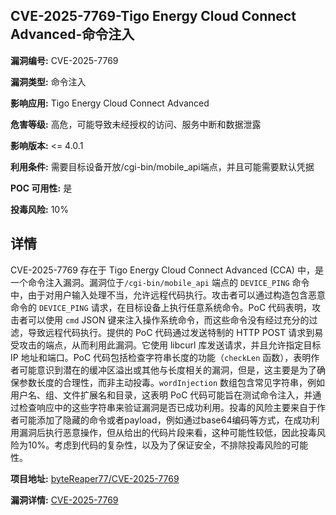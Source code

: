 ## CVE-2025-7769-Tigo Energy Cloud Connect Advanced-命令注入

**漏洞编号:** CVE-2025-7769

**漏洞类型:** 命令注入

**影响应用:** Tigo Energy Cloud Connect Advanced

**危害等级:** 高危，可能导致未经授权的访问、服务中断和数据泄露

**影响版本:** <= 4.0.1

**利用条件:** 需要目标设备开放/cgi-bin/mobile_api端点，并且可能需要默认凭据

**POC 可用性:** 是

**投毒风险:** 10%

## 详情

CVE-2025-7769 存在于 Tigo Energy Cloud Connect Advanced (CCA) 中，是一个命令注入漏洞。漏洞位于`/cgi-bin/mobile_api` 端点的 `DEVICE_PING` 命令中，由于对用户输入处理不当，允许远程代码执行。攻击者可以通过构造包含恶意命令的 `DEVICE_PING` 请求，在目标设备上执行任意系统命令。PoC 代码表明，攻击者可以使用 `cmd` JSON 键来注入操作系统命令，而这些命令没有经过充分的过滤，导致远程代码执行。提供的 PoC 代码通过发送特制的 HTTP POST 请求到易受攻击的端点，从而利用此漏洞。它使用 libcurl 库发送请求，并且允许指定目标 IP 地址和端口。PoC 代码包括检查字符串长度的功能（`checkLen` 函数），表明作者可能意识到潜在的缓冲区溢出或其他与长度相关的漏洞，但是，这主要是为了确保参数长度的合理性，而非主动投毒。`wordInjection` 数组包含常见字符串，例如用户名、组、文件扩展名和目录，这表明 PoC 代码可能旨在测试命令注入，并通过检查响应中的这些字符串来验证漏洞是否已成功利用。投毒的风险主要来自于作者可能添加了隐藏的命令或者payload，例如通过base64编码等方式，在成功利用漏洞后执行恶意操作，但从给出的代码片段来看，这种可能性较低，因此投毒风险为10%。考虑到代码的复杂性，以及为了保证安全，不排除投毒风险的可能性。

**项目地址:** [byteReaper77/CVE-2025-7769](https://github.com/byteReaper77/CVE-2025-7769)

**漏洞详情:** [CVE-2025-7769](https://nvd.nist.gov/vuln/detail/CVE-2025-7769)